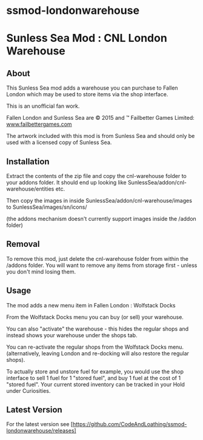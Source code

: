 # ssmod-londonwarehouse

Sunless Sea Mod : CNL London Warehouse
======================================

About
-----
This Sunless Sea mod adds a warehouse you can purchase to Fallen London which may be used to store items via the shop interface.

This is an unofficial fan work. 

Fallen London and Sunless Sea are © 2015 and ™ Failbetter Games Limited: www.failbettergames.com

The artwork included with this mod is from Sunless Sea and should only be used with a licensed copy of Sunless Sea.

Installation
------------
Extract the contents of the zip file and copy the cnl-warehouse folder to your addons folder.
It should end up looking like SunlessSea/addon/cnl-warehouse/entities etc. 

Then copy the images in inside SunlessSea/addon/cnl-warehouse/images to SunlessSea/images/sn/icons/

(the addons mechanism doesn't currently support images inside the /addon folder)


Removal
-------
To remove this mod, just delete the cnl-warehouse folder from within the /addons folder.
You will want to remove any items from storage first - unless you don't mind losing them.

Usage
-----
The mod adds a new menu item in Fallen London : Wolfstack Docks

From the Wolfstack Docks menu you can buy (or sell) your warehouse.

You can also "activate" the warehouse - this hides the regular shops and instead shows your warehouse under the shops tab.

You can re-activate the regular shops from the Wolfstack Docks menu. (alternatively, leaving London and re-docking will also restore the regular shops).

To actually store and unstore fuel for example, you would use the shop interface to sell 1 fuel for 1 "stored fuel", and buy 1 fuel at the cost of 1 "stored fuel".
Your current stored inventory can be tracked in your Hold under Curiosities.


Latest Version
--------------
For the latest version see [https://github.com/CodeAndLoathing/ssmod-londonwarehouse/releases]